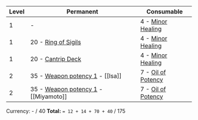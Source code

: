 | Level | Permanent                                                                            | Consumable                                                         |
| ----- | ------------------------------------------------------------------------------------ | ------------------------------------------------------------------ |
| 1     | -                                                                                    | 4 - [Minor Healing](https://2e.aonprd.com/Equipment.aspx?ID=2943)  |
| 1     | 20 - [Ring of Sigils](https://2e.aonprd.com/Equipment.aspx?ID=3105)                  | 4 - [Minor Healing](https://2e.aonprd.com/Equipment.aspx?ID=2943)  |
| 1     | 20 - [Cantrip Deck](https://2e.aonprd.com/Equipment.aspx?ID=1046)                    | 4 - [Minor Healing](https://2e.aonprd.com/Equipment.aspx?ID=2943)  |
| 2     | 35 - [Weapon potency 1](https://2e.aonprd.com/Equipment.aspx?ID=2830) - [[Isa]]      | 7 - [Oil of Potency](https://2e.aonprd.com/Equipment.aspx?ID=2936) |
| 2     | 35 - [Weapon potency 1](https://2e.aonprd.com/Equipment.aspx?ID=2830) - [[Miyamoto]] | 7 - [Oil of Potency](https://2e.aonprd.com/Equipment.aspx?ID=2936) |
Currency: - / 40
	**Total:** `= 12 + 14 + 70 + 40` / 175 